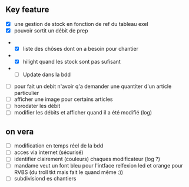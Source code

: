 ## Key feature
- [x] une gestion de stock en fonction de ref du tableau exel
- [x] pouvoir sortit un débit de prep 
- 	- [x] liste des chôses dont on a besoin pour chantier
- 	- [x] hilight quand les stock sont pas sufisant
-   - [ ] Update dans la bdd
- [ ] pour fait un debit n'avoir q'a demander une quantiter d'un article particulier
- [ ] afficher une image pour certains articles
- [ ] horodater les débit
- [ ] modifier les débits et afficher quand il a été modifié (log)
 
## on vera

- [ ] modification en temps réel de la bdd
- [ ] acces via internet (sécurisé)
- [ ] identifier clairement (couleurs) chaques modificateur (log ?)
- [ ] mandame veut un font bleu pour l'intface relfexion led et orange pour RVBS (du troll tkt mais fait le quand même :))
- [ ] subdivisiond es chantiers
